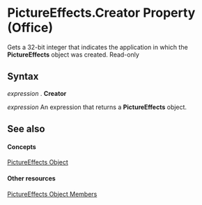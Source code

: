 
# PictureEffects.Creator Property (Office)

Gets a 32-bit integer that indicates the application in which the  **PictureEffects** object was created. Read-only


## Syntax

 _expression_ . **Creator**

 _expression_ An expression that returns a **PictureEffects** object.


## See also


#### Concepts


[PictureEffects Object](bc0e1cfd-7328-360d-872e-c71ae93162ed.md)
#### Other resources


[PictureEffects Object Members](fe7a9f46-f5fa-8ab9-5fb6-c88d283e4663.md)
